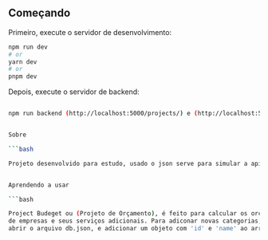 ## Começando

Primeiro, execute o servidor de desenvolvimento:

```bash
npm run dev
# or
yarn dev
# or
pnpm dev
```

Depois, execute o servidor de backend:

```bash

npm run backend (http://localhost:5000/projects/) e (http://localhost:5000/categories/)


Sobre

```bash

Projeto desenvolvido para estudo, usado o json serve para simular a api


Aprendendo a usar

```bash

Project Budeget ou (Projeto de Orçamento), é feito para calcular os orçamentos 
de empresas e seus serviços adicionais. Para adiconar novas categorias, basta 
abrir o arquivo db.json, e adicionar um objeto com 'id' e 'name' ao array de "categories".
```
